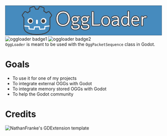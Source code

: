 ![oggloader logo](img/OggLoader.png) \
![oggloader badge1](https://img.shields.io/github/release-date/GrowtopiaFli/oggloader-gdextension?style=for-the-badge)
![oggloader badge2](https://img.shields.io/github/last-commit/GrowtopiaFli/oggloader-gdextension/master?style=for-the-badge) \
`OggLoader` is meant to be used with the `OggPacketSequence` class in Godot.
# Goals
- To use it for one of my projects
- To integrate external OGGs with Godot
- To integrate memory stored OGGs with Godot
- To help the Godot community
# Credits
![NathanFranke's GDExtension template](https://github.com/nathanfranke/gdextension)
